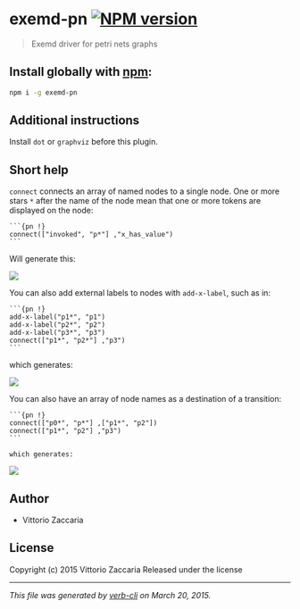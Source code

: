 exemd-pn [![NPM version](https://badge.fury.io/js/exemd-pn.svg)](http://badge.fury.io/js/exemd-pn)
================================

> Exemd driver for petri nets graphs

## Install globally with [npm](npmjs.org):

```bash
npm i -g exemd-pn
```

Additional instructions
-----------------------

Install `dot` or `graphviz` before this plugin.

Short help
----------

`connect` connects an array of named nodes to a single node. One or more
stars `*` after the name of the node mean that one or more tokens are
displayed on the node:

    ```{pn !}
    connect(["invoked", "p*"] ,"x_has_value")
    ```

Will generate this:

![](https://dl.dropboxusercontent.com/u/5867765/tools/exemd/f-dot-0.pdf.png)

You can also add external labels to nodes with `add-x-label`, such as
in:

    ```{pn !}
    add-x-label("p1*", "p1")
    add-x-label("p2*", "p2")
    add-x-label("p3*", "p3")
    connect(["p1*", "p2*"] ,"p3")
    ```

which generates:

![](https://dl.dropboxusercontent.com/u/5867765/tools/exemd/f-dot-1.pdf.png)

You can also have an array of node names as a destination of a
transition:

    ```{pn !}
    connect(["p0*", "p*"] ,["p1*", "p2"])
    connect(["p1*", "p2"] ,"p3")
    ```

    which generates:

![](https://dl.dropboxusercontent.com/u/5867765/tools/exemd/f-dot-2.pdf.png)

Author
------

* Vittorio Zaccaria

License
-------

Copyright (c) 2015 Vittorio Zaccaria   Released under the  license

------------------------------------------------------------------------

_This file was generated by [verb-cli](https://github.com/assemble/verb-cli) on March 20, 2015._
